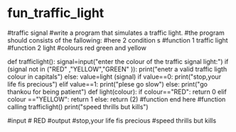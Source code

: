 # fun_traffic_light
#traffic signal
#write a program that simulates a traffic light.
#the program should consists of the fallowing:
#here 2 condition s
#function 1 traffic light
#function 2 light
#colours red  green and yellow


def trafficlight():
    signal=input("enter the colour of the traffic signal light:")
    if (signal not in ("RED" ,"YELLOW","GREEN" )):
        print("enetr a valid traffic ligth colour in capitals")
    else:
        value=light (signal)
        if value==0:
            print("stop,your life fis precious")
        elif value==1:
            print("plese go slow")
        else:
            print("go thankou for being patient")
def light(colour):
    if colour=="RED":
        return 0
    elif colour =="YELLOW":
        return 1
    else:
        return (2)
#function end here
#function calling
trafficlight()
print("speed thrills but kills")

#input
    # RED
#output
    #stop,your life fis precious
     #speed thrills but kills
    
